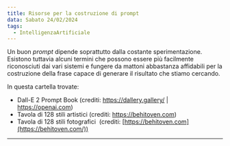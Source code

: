 ```yaml
---
title: Risorse per la costruzione di prompt
data: Sabato 24/02/2024
tags:
  - IntelligenzaArtificiale
---
```


Un buon *prompt* dipende soprattutto dalla costante sperimentazione. Esistono tuttavia alcuni termini che possono essere più facilmente riconosciuti dai vari sistemi e fungere da mattoni abbastanza affidabili per la costruzione della frase capace di generare il risultato che stiamo cercando.

In questa cartella trovate:

- Dall-E 2 Prompt Book (crediti: https://dallery.gallery/ | https://openai.com)
- Tavola di 128 stili artistici (crediti: https://behitoven.com)
- Tavola di 128 stili fotografici  (crediti: [https://behitoven.com](https://behitoven.com/))

---